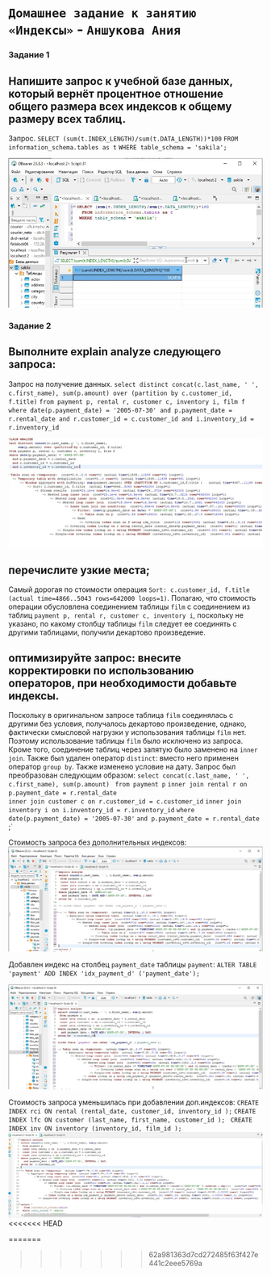 # `Домашнее задание к занятию «Индексы»` - `Аншукова Ания`


### Задание 1
## Напишите запрос к учебной базе данных, который вернёт процентное отношение общего размера всех индексов к общему размеру всех таблиц. 
Запрос.
`SELECT (sum(t.INDEX_LENGTH)/sum(t.DATA_LENGTH))*100`
`FROM information_schema.tables as t`
`WHERE table_schema = 'sakila';`

![Запрос индексов](/img/indexes.jpg)


### Задание 2
## Выполните explain analyze следующего запроса:
Запрос на получение данных.
`select distinct concat(c.last_name, ' ', c.first_name), sum(p.amount) over (partition by c.customer_id, f.title)`
`from payment p, rental r, customer c, inventory i, film f`
`where date(p.payment_date) = '2005-07-30' and p.payment_date = r.rental_date and r.customer_id = c.customer_id and i.inventory_id = r.inventory_id`

![Explain analize](/img/explain_analize.jpg)

## перечислите узкие места;
Самый дорогая по стоимости операция `Sort: c.customer_id, f.title  (actual time=4866..5043 rows=642000 loops=1)`.
Полагаю, что стоимость операции обусловлена соединением таблицы `film` с соединением из таблиц `payment p, rental r, customer c, inventory i`, поскольку не указано, по какому столбцу таблицы `film` следует ее соединять с другими таблицами, получили декартово произведение.

## оптимизируйте запрос: внесите корректировки по использованию операторов, при необходимости добавьте индексы.
Поскольку в оригинальном запросе таблица `film` соединялась с другими без условия, получалось декартово произведение, однако, фактически смысловой нагрузки у использования таблицы `film` нет.
Поэтому использование таблицы `film` было исключено из запроса.
Кроме того, соединение таблиц через запятую было заменено на `inner join`.
Также был удален оператор `distinct`: вместо него применен оператор `group by`.
Также изменено условие на дату.
Запрос был преобразован следующим образом:
`select concat(c.last_name, ' ', c.first_name), sum(p.amount) `
`from payment p` 
`inner join rental r on  p.payment_date = r.rental_date`   
`inner join customer c on r.customer_id = c.customer_id` 
`inner join inventory i on i.inventory_id = r.inventory_id`
`where date(p.payment_date) = '2005-07-30'` 
    `and p.payment_date = r.rental_date `
;`

Стоимость запроса без дополнительных индексов:
![Explain analize 2](/img/costs_without_ind.jpg)

Добавлен индекс на столбец `payment_date` таблицы `payment`:
`ALTER TABLE 'payment' ADD INDEX 'idx_payment_d' ('payment_date');`

![Explain analize 4](/img/without_distinct.jpg)

Стоимость запроса уменьшилась при добавлении доп.индексов:
`CREATE INDEX rci ON rental (rental_date, customer_id, inventory_id );`
`CREATE INDEX lfc ON customer (last_name, first_name, customer_id ); `
`CREATE INDEX inv ON inventory (inventory_id, film_id ); `
![Explain analize 3](/img/explain_analize1.jpg)
<<<<<<< HEAD

=======
>>>>>>> 62a981363d7cd272485f63f427e441c2eee5769a
